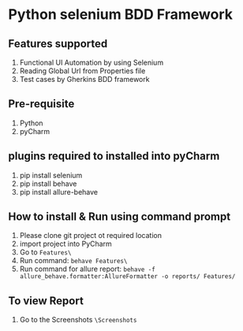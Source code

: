 # Python selenium BDD Framework

## Features supported
1. Functional UI Automation by using Selenium
2. Reading Global Url from Properties file
3. Test cases by Gherkins BDD framework

## Pre-requisite
1. Python 
2. pyCharm

## plugins required to installed into pyCharm
1. pip install selenium
2. pip install behave
3. pip install allure-behave

## How to install & Run using command prompt
1. Please clone git project ot required location
2. import project into PyCharm
3. Go to `Features\`
4. Run command: `behave Features\`
5. Run command for allure report: `behave -f allure_behave.formatter:AllureFormatter -o reports/ Features/`

	
## To view Report 
1. Go to the Screenshots `\Screenshots` 
